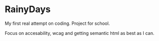# RainyDays
 
My first real attempt on coding. Project for school.

Focus on accesability, wcag and getting semantic html as best as I can.
